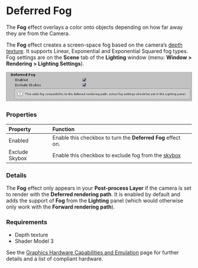 # Deferred Fog

The **Fog** effect overlays a color onto objects depending on how far away they are from the Camera. 

The **Fog** effect creates a screen-space fog based on the camera’s [depth texture](https://docs.unity3d.com/Manual/SL-DepthTextures.html). It supports Linear, Exponential and Exponential Squared fog types. Fog settings are on the **Scene** tab of the **Lighting** window (menu: **Window > Rendering > Lighting Settings**).


![](images/deferredfog.png)


### Properties

| Property       | Function                          |
| :-------------- | :--------------------------------- |
| Enabled        | Enable this checkbox to turn the **Deferred Fog** effect on.|
| Exclude Skybox | Enable this checkbox to exclude fog from the [skybox](https://docs.unity3d.com/Manual/class-Skybox.html) |

### Details

The **Fog** effect only appears in your **Post-process Layer** if the camera is set to render with the **Deferred rendering path**. It is enabled by default and adds the support of **Fog** from the **Lighting** panel (which would otherwise only work with the **Forward rendering path**).

### Requirements

- Depth texture
- Shader Model 3

See the [Graphics Hardware Capabilities and Emulation](https://docs.unity3d.com/Manual/GraphicsEmulation.html) page for further details and a list of compliant hardware.
